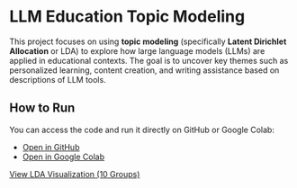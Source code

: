 # LLM Education Topic Modeling

This project focuses on using **topic modeling** (specifically **Latent Dirichlet Allocation** or LDA) to explore how large language models (LLMs) are applied in educational contexts. The goal is to uncover key themes such as personalized learning, content creation, and writing assistance based on descriptions of LLM tools.


## How to Run

You can access the code and run it directly on GitHub or Google Colab:

- [Open in GitHub](https://github.com/saeed-saffari/LLM_education_topic_modeling/blob/main/topic_modeling_001.ipynb)
- [Open in Google Colab](https://colab.research.google.com/github/saeed-saffari/LLM_education_topic_modeling/blob/main/topic_modeling_001.ipynb)

[View LDA Visualization (10 Groups)](https://saeed-saffari.github.io/LLM_education_topic_modeling/lda_visualization_10_group.html)


